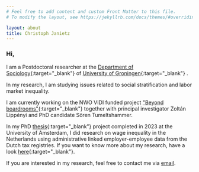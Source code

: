 ```yaml
---
# Feel free to add content and custom Front Matter to this file.
# To modify the layout, see https://jekyllrb.com/docs/themes/#overriding-theme-defaults

layout: about
title: Christoph Janietz
---
```



### Hi,

I am a Postdoctoral researcher at the [Department of Sociology](https://www.rug.nl/gmw/sociology/?lang=en){:target="_blank"} of [University of Groningen](https://www.rug.nl){:target="_blank"} .

In my research, I am studying issues related to social stratification and labor market inequality. 

I am currently working on the NWO VIDI funded project ["Beyond boardrooms"](https://www.rug.nl/gmw/news/220708-lippenyi){:target="_blank"} together with principal investigator Zoltán Lippényi and PhD candidate Sören Tumeltshammer. 

In my PhD [thesis](https://hdl.handle.net/11245.1/dad513af-a49e-4ea2-8936-f18e0969cf2e){:target="_blank"} project completed in 2023 at the University of Amsterdam, I did research on wage inequality in the Netherlands using administrative linked employer-employee data from the Dutch tax registries. If you want to know more about my research, have a look [here](https://www.uva.nl/en/shared-content/faculteiten/en/faculteit-der-maatschappij-en-gedragswetenschappen/news/2023/06/wage-inequality-between-organisations-is-growing.html?origin=PDQcb5%2BfSuSJvUewdsszdA){:target="_blank"}.

If you are interested in my research, feel free to contact me via [email](mailto:c.janietz@rug.nl).
